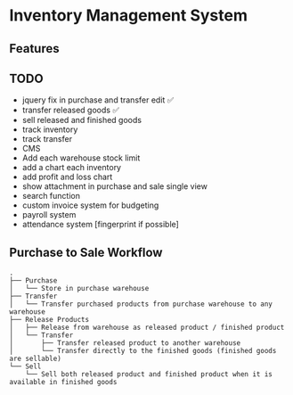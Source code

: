 # Inventory Management System

## Features

## TODO
* jquery fix in purchase and transfer edit ✅
* transfer released goods ✅
* sell released and finished goods
* track inventory
* track transfer
* CMS
* Add each warehouse stock limit
* add a chart each inventory
* add profit and loss chart
* show attachment in purchase and sale single view
* search function
* custom invoice system for budgeting
* payroll system
* attendance system [fingerprint if possible]


## Purchase to Sale Workflow

```
.
├── Purchase
│   └── Store in purchase warehouse
├── Transfer
│   └── Transfer purchased products from purchase warehouse to any warehouse
├── Release Products
│   ├── Release from warehouse as released product / finished product
│   └── Transfer
│       ├── Transfer released product to another warehouse
│       └── Transfer directly to the finished goods (finished goods are sellable)
└── Sell  
    └── Sell both released product and finished product when it is available in finished goods
```


